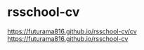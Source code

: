 # rsschool-cv
https://futurama816.github.io/rsschool-cv/cv
https://futurama816.github.io/rsschool-cv
